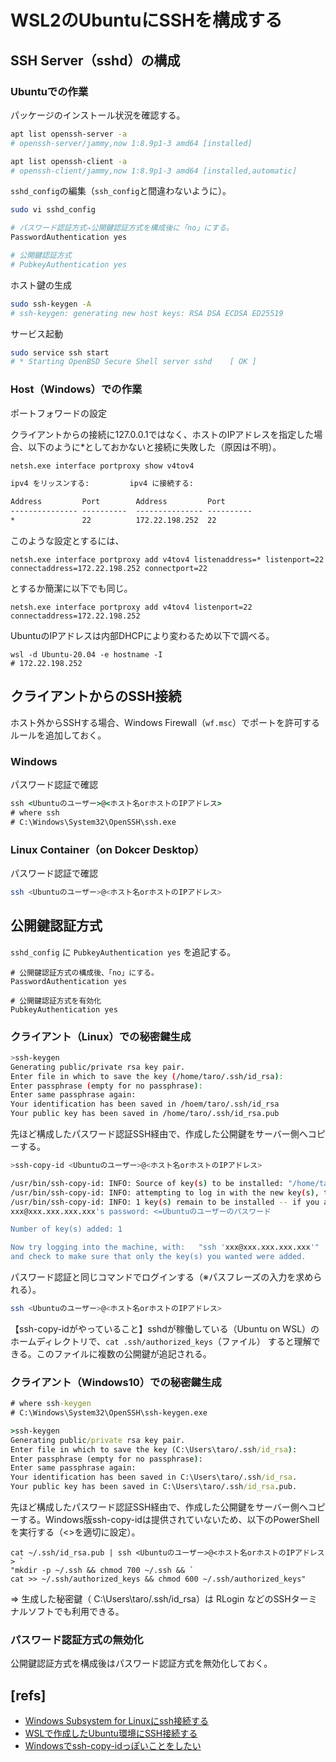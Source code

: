 # WSL2のUbuntuにSSHを構成する

## SSH Server（sshd）の構成

### Ubuntuでの作業

パッケージのインストール状況を確認する。

```bash
apt list openssh-server -a
# openssh-server/jammy,now 1:8.9p1-3 amd64 [installed]

apt list openssh-client -a
# openssh-client/jammy,now 1:8.9p1-3 amd64 [installed,automatic]
```

`sshd_config`の編集（`ssh_config`と間違わないように）。

```bash
sudo vi sshd_config

# パスワード認証方式⇒公開鍵認証方式を構成後に「no」にする。
PasswordAuthentication yes

# 公開鍵認証方式
# PubkeyAuthentication yes
```

ホスト鍵の生成

```bash
sudo ssh-keygen -A
# ssh-keygen: generating new host keys: RSA DSA ECDSA ED25519
```

サービス起動

```bash
sudo service ssh start
# * Starting OpenBSD Secure Shell server sshd    [ OK ]
```

### Host（Windows）での作業

ポートフォワードの設定

クライアントからの接続に127.0.0.1ではなく、ホストのIPアドレスを指定した場合、以下のように*としておかないと接続に失敗した（原因は不明）。

```cmd
netsh.exe interface portproxy show v4tov4

ipv4 をリッスンする:         ipv4 に接続する:

Address         Port        Address         Port
--------------- ----------  --------------- ----------
*               22          172.22.198.252  22
```

このような設定とするには、

```pwsh
netsh.exe interface portproxy add v4tov4 listenaddress=* listenport=22 connectaddress=172.22.198.252 connectport=22
```

とするか簡潔に以下でも同じ。

```pwsh
netsh.exe interface portproxy add v4tov4 listenport=22 connectaddress=172.22.198.252
```

UbuntuのIPアドレスは内部DHCPにより変わるため以下で調べる。

```pwsh
wsl -d Ubuntu-20.04 -e hostname -I
# 172.22.198.252
```

## クライアントからのSSH接続

ホスト外からSSHする場合、Windows Firewall（`wf.msc`）でポートを許可するルールを追加しておく。

### Windows

パスワード認証で確認

```cmd
ssh <Ubuntuのユーザー>@<ホスト名orホストのIPアドレス>
# where ssh
# C:\Windows\System32\OpenSSH\ssh.exe
```

### Linux Container（on Dokcer Desktop）

パスワード認証で確認

```bash
ssh <Ubuntuのユーザー>@<ホスト名orホストのIPアドレス>
```

## 公開鍵認証方式

`sshd_config` に `PubkeyAuthentication yes` を追記する。

```text
# 公開鍵認証方式の構成後、「no」にする。
PasswordAuthentication yes

# 公開鍵認証方式を有効化
PubkeyAuthentication yes
```

### クライアント（Linux）での秘密鍵生成

```bash
>ssh-keygen
Generating public/private rsa key pair.
Enter file in which to save the key (/home/taro/.ssh/id_rsa):
Enter passphrase (empty for no passphrase):
Enter same passphrase again:
Your identification has been saved in /hoem/taro/.ssh/id_rsa
Your public key has been saved in /home/taro/.ssh/id_rsa.pub
```

先ほど構成したパスワード認証SSH経由で、作成した公開鍵をサーバー側へコピーする。

```bash
>ssh-copy-id <Ubuntuのユーザー>@<ホスト名orホストのIPアドレス>

/usr/bin/ssh-copy-id: INFO: Source of key(s) to be installed: "/home/taro/.ssh/id_rsa.pub"
/usr/bin/ssh-copy-id: INFO: attempting to log in with the new key(s), to filter out any that are already installed
/usr/bin/ssh-copy-id: INFO: 1 key(s) remain to be installed -- if you are prompted now it is to install the new keys
xxx@xxx.xxx.xxx.xxx's password: <=Ubuntuのユーザーのパスワード

Number of key(s) added: 1

Now try logging into the machine, with:   "ssh 'xxx@xxx.xxx.xxx.xxx'"
and check to make sure that only the key(s) you wanted were added.
```

パスワード認証と同じコマンドでログインする（※パスフレーズの入力を求められる）。

```bash
ssh <Ubuntuのユーザー>@<ホスト名orホストのIPアドレス>
```

【ssh-copy-idがやっていること】sshdが稼働している（Ubuntu on WSL）のホームディレクトリで、`cat .ssh/authorized_keys`（ファイル） すると理解できる。このファイルに複数の公開鍵が追記される。

### クライアント（Windows10）での秘密鍵生成

```cmd
# where ssh-keygen
# C:\Windows\System32\OpenSSH\ssh-keygen.exe

>ssh-keygen
Generating public/private rsa key pair.
Enter file in which to save the key (C:\Users\taro/.ssh/id_rsa):
Enter passphrase (empty for no passphrase):
Enter same passphrase again:
Your identification has been saved in C:\Users\taro/.ssh/id_rsa.
Your public key has been saved in C:\Users\taro/.ssh/id_rsa.pub.
```

先ほど構成したパスワード認証SSH経由で、作成した公開鍵をサーバー側へコピーする。Windows版ssh-copy-idは提供されていないため、以下のPowerShellを実行する（<>を適切に設定）。

```pwsh
cat ~/.ssh/id_rsa.pub | ssh <Ubuntuのユーザー>@<ホスト名orホストのIPアドレス> `
"mkdir -p ~/.ssh && chmod 700 ~/.ssh && `
cat >> ~/.ssh/authorized_keys && chmod 600 ~/.ssh/authorized_keys"
```

⇒ 生成した秘密鍵（ C:\Users\taro/.ssh/id_rsa）は RLogin などのSSHターミナルソフトでも利用できる。

### パスワード認証方式の無効化

公開鍵認証方式を構成後はパスワード認証方式を無効化しておく。

## [refs]

- [Windows Subsystem for Linuxにssh接続する](https://qiita.com/ezmscrap/items/30eaf9531e240c992cf1)
- [WSLで作成したUbuntu環境にSSH接続する](https://ashitaka-blog.com/2022-07-03-215650/)
- [Windowsでssh-copy-idっぽいことをしたい](https://qiita.com/tabu_ichi2/items/446722c15e6b5678ccad)
